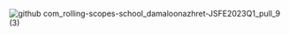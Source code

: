 
![github com_rolling-scopes-school_damaloonazhret-JSFE2023Q1_pull_9 (3)](https://github.com/damaloonazhret/Shelter/assets/84859209/2c461c49-059b-4a01-99c3-d2949a4dbfeb)
